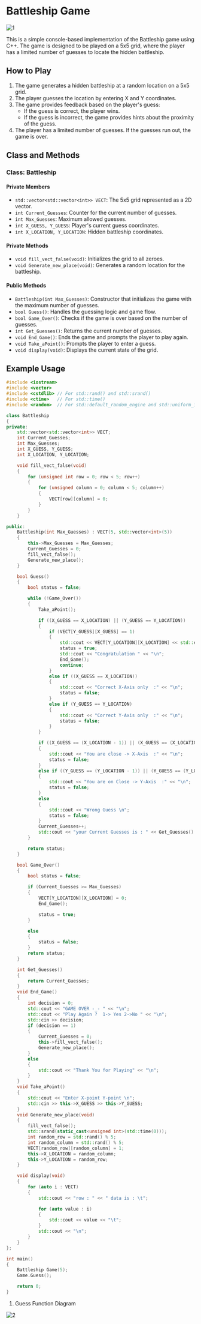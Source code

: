 # Battleship Game


![1](1.jpeg)



This is a simple console-based implementation of the Battleship game using C++. The game is designed to be played on a 5x5 grid, where the player has a limited number of guesses to locate the hidden battleship.

## How to Play

1. The game generates a hidden battleship at a random location on a 5x5 grid.
2. The player guesses the location by entering X and Y coordinates.
3. The game provides feedback based on the player's guess:
   - If the guess is correct, the player wins.
   - If the guess is incorrect, the game provides hints about the proximity of the guess.
4. The player has a limited number of guesses. If the guesses run out, the game is over.

## Class and Methods

### Class: Battleship

#### Private Members
- `std::vector<std::vector<int>> VECT`: The 5x5 grid represented as a 2D vector.
- `int Current_Guesses`: Counter for the current number of guesses.
- `int Max_Guesses`: Maximum allowed guesses.
- `int X_GUESS, Y_GUESS`: Player's current guess coordinates.
- `int X_LOCATION, Y_LOCATION`: Hidden battleship coordinates.

#### Private Methods
- `void fill_vect_false(void)`: Initializes the grid to all zeroes.
- `void Generate_new_place(void)`: Generates a random location for the battleship.

#### Public Methods
- `Battleship(int Max_Guesses)`: Constructor that initializes the game with the maximum number of guesses.
- `bool Guess()`: Handles the guessing logic and game flow.
- `bool Game_Over()`: Checks if the game is over based on the number of guesses.
- `int Get_Guesses()`: Returns the current number of guesses.
- `void End_Game()`: Ends the game and prompts the player to play again.
- `void Take_aPoint()`: Prompts the player to enter a guess.
- `void display(void)`: Displays the current state of the grid.

## Example Usage

```cpp
#include <iostream>
#include <vector>
#include <cstdlib> // For std::rand() and std::srand()
#include <ctime>   // For std::time()
#include <random>  // For std::default_random_engine and std::uniform_int_distribution

class Battleship
{
private:
    std::vector<std::vector<int>> VECT;
    int Current_Guesses;
    int Max_Guesses;
    int X_GUESS, Y_GUESS;
    int X_LOCATION, Y_LOCATION;

    void fill_vect_false(void)
    {
        for (unsigned int row = 0; row < 5; row++)
        {
            for (unsigned column = 0; column < 5; column++)
            {
                VECT[row][column] = 0;
            }
        }
    }

public:
    Battleship(int Max_Guesses) : VECT(5, std::vector<int>(5))
    {
        this->Max_Guesses = Max_Guesses;
        Current_Guesses = 0;
        fill_vect_false();
        Generate_new_place();
    }

    bool Guess()
    {
        bool status = false;

        while (!Game_Over())
        {
            Take_aPoint();

            if ((X_GUESS == X_LOCATION) || (Y_GUESS == Y_LOCATION))
            {
                if (VECT[Y_GUESS][X_GUESS] == 1)
                {
                    std::cout << VECT[Y_LOCATION][X_LOCATION] << std::endl;
                    status = true;
                    std::cout << "Congratulation " << "\n";
                    End_Game();
                    continue;
                }
                else if ((X_GUESS == X_LOCATION))
                {
                    std::cout << "Correct X-Axis only  :" << "\n";
                    status = false;
                }
                else if (Y_GUESS == Y_LOCATION)
                {
                    std::cout << "Correct Y-Axis only  :" << "\n";
                    status = false;
                }
            }

            if ((X_GUESS == (X_LOCATION - 1)) || (X_GUESS == (X_LOCATION + 1)))
            {
                std::cout << "You are close -> X-Axis  :" << "\n";
                status = false;
            }
            else if ((Y_GUESS == (Y_LOCATION - 1)) || (Y_GUESS == (Y_LOCATION + 1)))
            {
                std::cout << "You are on Close -> Y-Axis  :" << "\n";
                status = false;
            }
            else
            {
                std::cout << "Wrong Guess \n";
                status = false;
            }
            Current_Guesses++;
            std::cout << "your Current Guesses is : " << Get_Guesses() << "\n ";
        }

        return status;
    }

    bool Game_Over()
    {
        bool status = false;

        if (Current_Guesses >= Max_Guesses)
        {
            VECT[Y_LOCATION][X_LOCATION] = 0;
            End_Game();

            status = true;
        }

        else
        {
            status = false;
        }
        return status;
    }

    int Get_Guesses()
    {
        return Current_Guesses;
    }
    void End_Game()
    {
        int decision = 0;
        std::cout << "GAME OVER -_- " << "\n";
        std::cout << "Play Again ?  1-> Yes 2->No " << "\n";
        std::cin >> decision;
        if (decision == 1)
        {
            Current_Guesses = 0;
            this->fill_vect_false();
            Generate_new_place();
        }
        else
        {
            std::cout << "Thank You for Playing" << "\n";
        }
    }
    void Take_aPoint()
    {
        std::cout << "Enter X-point Y-point \n";
        std::cin >> this->X_GUESS >> this->Y_GUESS;
    }
    void Generate_new_place(void)
    {
        fill_vect_false();
        std::srand(static_cast<unsigned int>(std::time(0)));
        int random_row = std::rand() % 5;
        int random_column = std::rand() % 5;
        VECT[random_row][random_column] = 1;
        this->X_LOCATION = random_column;
        this->Y_LOCATION = random_row;
    }

    void display(void)
    {
        for (auto i : VECT)
        {
            std::cout << "row : " << " data is : \t";

            for (auto value : i)
            {
                std::cout << value << "\t";
            }
            std::cout << "\n";
        }
    }
};

int main()
{
    Battleship Game(5);
    Game.Guess();

    return 0;
}

```

1. Guess Function Diagram

![2](2.png)


